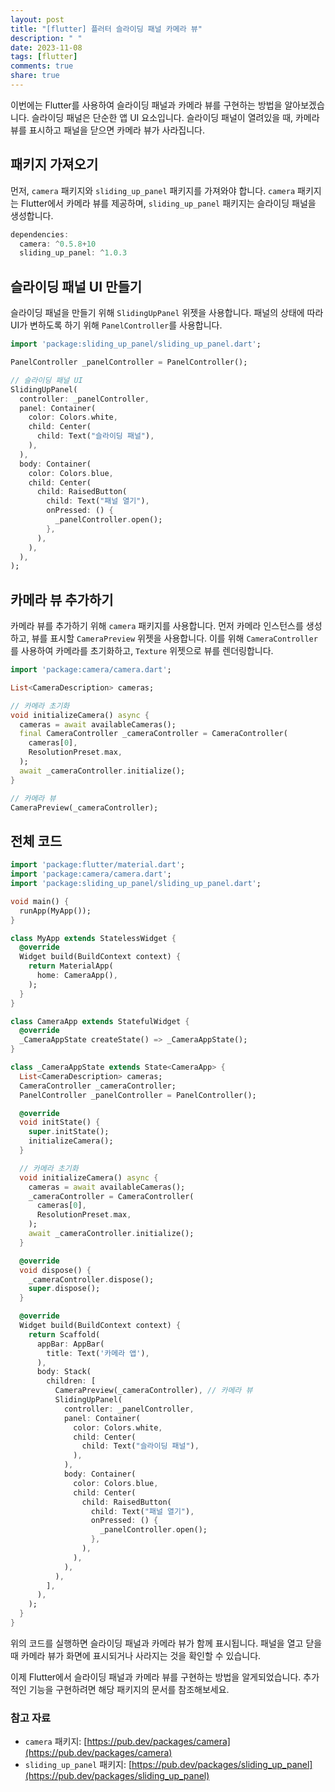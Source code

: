 ```yaml
---
layout: post
title: "[flutter] 플러터 슬라이딩 패널 카메라 뷰"
description: " "
date: 2023-11-08
tags: [flutter]
comments: true
share: true
---
```


이번에는 Flutter를 사용하여 슬라이딩 패널과 카메라 뷰를 구현하는 방법을 알아보겠습니다. 슬라이딩 패널은 단순한 앱 UI 요소입니다. 슬라이딩 패널이 열려있을 때, 카메라 뷰를 표시하고 패널을 닫으면 카메라 뷰가 사라집니다.

## 패키지 가져오기

먼저, `camera` 패키지와 `sliding_up_panel` 패키지를 가져와야 합니다. `camera` 패키지는 Flutter에서 카메라 뷰를 제공하며, `sliding_up_panel` 패키지는 슬라이딩 패널을 생성합니다.

```dart
dependencies:
  camera: ^0.5.8+10
  sliding_up_panel: ^1.0.3
```

## 슬라이딩 패널 UI 만들기

슬라이딩 패널을 만들기 위해 `SlidingUpPanel` 위젯을 사용합니다. 패널의 상태에 따라 UI가 변하도록 하기 위해 `PanelController`를 사용합니다.

```dart
import 'package:sliding_up_panel/sliding_up_panel.dart';

PanelController _panelController = PanelController();

// 슬라이딩 패널 UI
SlidingUpPanel(
  controller: _panelController,
  panel: Container(
    color: Colors.white,
    child: Center(
      child: Text("슬라이딩 패널"),
    ),
  ),
  body: Container(
    color: Colors.blue,
    child: Center(
      child: RaisedButton(
        child: Text("패널 열기"),
        onPressed: () {
          _panelController.open();
        },
      ),
    ),
  ),
);
```

## 카메라 뷰 추가하기

카메라 뷰를 추가하기 위해 `camera` 패키지를 사용합니다. 먼저 카메라 인스턴스를 생성하고, 뷰를 표시할 `CameraPreview` 위젯을 사용합니다. 이를 위해 `CameraController`를 사용하여 카메라를 초기화하고, `Texture` 위젯으로 뷰를 렌더링합니다.

```dart
import 'package:camera/camera.dart';

List<CameraDescription> cameras;

// 카메라 초기화
void initializeCamera() async {
  cameras = await availableCameras();
  final CameraController _cameraController = CameraController(
    cameras[0],
    ResolutionPreset.max,
  );
  await _cameraController.initialize();
}

// 카메라 뷰
CameraPreview(_cameraController);
```

## 전체 코드

```dart
import 'package:flutter/material.dart';
import 'package:camera/camera.dart';
import 'package:sliding_up_panel/sliding_up_panel.dart';

void main() {
  runApp(MyApp());
}

class MyApp extends StatelessWidget {
  @override
  Widget build(BuildContext context) {
    return MaterialApp(
      home: CameraApp(),
    );
  }
}

class CameraApp extends StatefulWidget {
  @override
  _CameraAppState createState() => _CameraAppState();
}

class _CameraAppState extends State<CameraApp> {
  List<CameraDescription> cameras;
  CameraController _cameraController;
  PanelController _panelController = PanelController();

  @override
  void initState() {
    super.initState();
    initializeCamera();
  }

  // 카메라 초기화
  void initializeCamera() async {
    cameras = await availableCameras();
    _cameraController = CameraController(
      cameras[0],
      ResolutionPreset.max,
    );
    await _cameraController.initialize();
  }

  @override
  void dispose() {
    _cameraController.dispose();
    super.dispose();
  }

  @override
  Widget build(BuildContext context) {
    return Scaffold(
      appBar: AppBar(
        title: Text('카메라 앱'),
      ),
      body: Stack(
        children: [
          CameraPreview(_cameraController), // 카메라 뷰
          SlidingUpPanel(
            controller: _panelController,
            panel: Container(
              color: Colors.white,
              child: Center(
                child: Text("슬라이딩 패널"),
              ),
            ),
            body: Container(
              color: Colors.blue,
              child: Center(
                child: RaisedButton(
                  child: Text("패널 열기"),
                  onPressed: () {
                    _panelController.open();
                  },
                ),
              ),
            ),
          ),
        ],
      ),
    );
  }
}
```

위의 코드를 실행하면 슬라이딩 패널과 카메라 뷰가 함께 표시됩니다. 패널을 열고 닫을 때 카메라 뷰가 화면에 표시되거나 사라지는 것을 확인할 수 있습니다.

이제 Flutter에서 슬라이딩 패널과 카메라 뷰를 구현하는 방법을 알게되었습니다. 추가적인 기능을 구현하려면 해당 패키지의 문서를 참조해보세요.

### 참고 자료

- `camera` 패키지: [https://pub.dev/packages/camera](https://pub.dev/packages/camera)
- `sliding_up_panel` 패키지: [https://pub.dev/packages/sliding_up_panel](https://pub.dev/packages/sliding_up_panel)